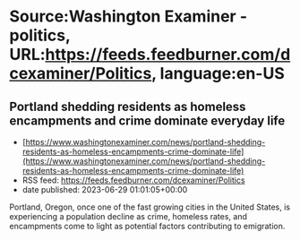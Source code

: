 # Source:Washington Examiner - politics, URL:https://feeds.feedburner.com/dcexaminer/Politics, language:en-US

## Portland shedding residents as homeless encampments and crime dominate everyday life
 - [https://www.washingtonexaminer.com/news/portland-shedding-residents-as-homeless-encampments-crime-dominate-life](https://www.washingtonexaminer.com/news/portland-shedding-residents-as-homeless-encampments-crime-dominate-life)
 - RSS feed: https://feeds.feedburner.com/dcexaminer/Politics
 - date published: 2023-06-29 01:01:05+00:00

Portland, Oregon, once one of the fast growing cities in the United States, is experiencing a population decline as crime, homeless rates, and encampments come to light as potential factors contributing to emigration.

